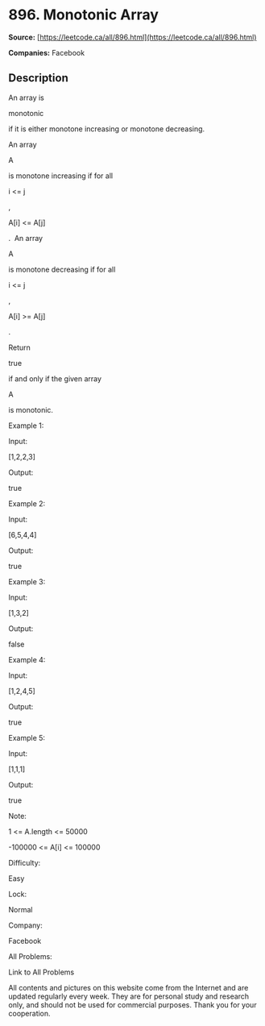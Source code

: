 # 896. Monotonic Array

**Source:** [https://leetcode.ca/all/896.html](https://leetcode.ca/all/896.html)

**Companies:** Facebook

## Description

An array is

monotonic

if it is either monotone increasing or monotone decreasing.

An array

A

is monotone increasing if for all

i <= j

,

A[i]
        <= A[j]

.  An array

A

is monotone decreasing if for all

i
        <= j

,

A[i] >= A[j]

.

Return

true

if and only if the given array

A

is monotonic.

Example 1:

Input:

[1,2,2,3]

Output:

true

Example 2:

Input:

[6,5,4,4]

Output:

true

Example 3:

Input:

[1,3,2]

Output:

false

Example 4:

Input:

[1,2,4,5]

Output:

true

Example 5:

Input:

[1,1,1]

Output:

true

Note:

1 <= A.length <= 50000

-100000 <= A[i] <= 100000

Difficulty:

Easy

Lock:

Normal

Company:

Facebook

All Problems:

Link to All Problems

All contents and pictures on this website come from the Internet and are updated regularly every week. They are for personal study and research only, and should not be used for commercial purposes. Thank you for your cooperation.

